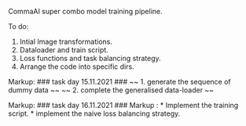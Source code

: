 CommaAI super combo model training pipeline.

To do: 

1. Intial Image transformations. 
2. Dataloader and train script. 
3. Loss functions and task balancing strategy.  
4. Arrange the code into specific dirs. 

Markup: ### task day 15.11.2021 ###
~~ 1. generate the sequence of dummy data ~~
~~ 2. complete the generalised data-loader ~~

Markup: ### task day 16.11.2021 ###
Markup : * Implement the training script. 
         * implement the naive loss balancing strategy. 
